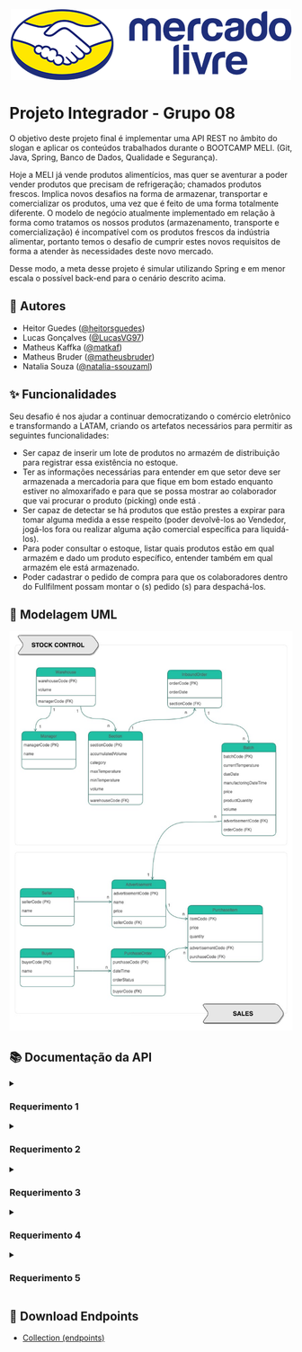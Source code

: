 
<div align="center">
  <img src="src/main/resources/images/meli.png" alt="logo meli"/>
</div>


# Projeto Integrador - Grupo 08

O objetivo deste projeto final é implementar uma API REST no âmbito do slogan e aplicar os conteúdos trabalhados durante o BOOTCAMP MELI. (Git, Java, Spring, Banco de Dados, Qualidade e Segurança).

Hoje a MELI já vende produtos alimentícios, mas quer se aventurar a poder vender produtos que precisam de refrigeração; chamados produtos frescos. Implica novos desafios na forma de armazenar, transportar e comercializar os produtos, uma vez que é feito de uma forma totalmente diferente. O modelo de negócio atualmente implementado em relação à forma como tratamos os nossos produtos (armazenamento, transporte e comercialização) é incompatível com os produtos frescos da indústria alimentar, portanto temos o desafio de cumprir estes novos requisitos de forma a atender às necessidades deste novo mercado.

Desse modo, a meta desse projeto é simular utilizando Spring e em menor escala o possível back-end para o cenário descrito acima.


## :busts_in_silhouette: Autores

- Heitor Guedes ([@heitorsguedes](https://www.github.com/heitorsguedes))
- Lucas Gonçalves ([@LucasVG97](https://www.github.com/LucasVG97))
- Matheus Kaffka ([@matkaf](https://www.github.com/matkaf))
- Matheus Bruder ([@matheusbruder](https://www.github.com/matheusbruder))
- Natalia Souza ([@natalia-ssouzaml](https://www.github.com/natalia-ssouzaml))

## :sparkles: Funcionalidades

Seu desafio é nos ajudar a continuar democratizando o comércio eletrônico e transformando
a LATAM, criando os artefatos necessários para permitir as seguintes funcionalidades:

- Ser capaz de inserir um lote de produtos no armazém de distribuição para registrar essa existência no estoque.
- Ter as informações necessárias para entender em que setor deve ser armazenada a mercadoria para que fique em bom estado enquanto estiver no almoxarifado e para que se possa mostrar ao colaborador que vai procurar o produto (picking) onde está .
- Ser capaz de detectar se há produtos que estão prestes a expirar para tomar alguma medida a esse respeito (poder devolvê-los ao Vendedor, jogá-los fora ou realizar alguma ação comercial específica para liquidá-los).
- Para poder consultar o estoque, listar quais produtos estão em qual armazém e dado um produto específico, entender também em qual armazém ele está armazenado.
- Poder cadastrar o pedido de compra para que os colaboradores dentro do Fullfilment possam montar o (s) pedido (s) para despachá-los.


## :pencil: Modelagem UML

![Modelagem UML](src/main/resources/images/modelagem.jpg)


## :books: Documentação da API

<details>
    <summary><h3> Requerimento 1</h3></summary>

#### Create Inbound Order

```http
  POST localhost:8080/api/v1/fresh-products/inboundorder
```

###### **@RequestBody**

```json
{
    "sectionCode": 2,
    "warehouseCode": 1,
    "batchStock": [
        {
            "advertisementCode": 1,
            "currentTemperature": -20.0,
            "productQuantity": 54,
            "manufacturingDateTime": "2016-01-25T21:34:55",
            "volume": 1,
            "dueDate": "2016-01-25T21:34:55",
            "price": 30.0
        },
        {
            "advertisementCode": 2,
            "currentTemperature": -20.0,
            "productQuantity": 99,
            "manufacturingDateTime": "2016-01-27T21:34:55",
            "volume": 5,
            "dueDate": "2016-01-25T21:34:55",
            "price": 45.0
        }
    ]
}
```

#### Update Inbound Order

```http
  PUT localhost:8080/api/v1/fresh-products/inboundorder
```

###### **@RequestBody**

```json
{
    "sectionCode": 2,
    "warehouseCode": 1,
    "orderCode": 1,
    "batchStock": [
        {
            "batchCode": 7,
            "advertisementCode": 1,
            "currentTemperature": -20.0,
            "productQuantity": 35,
            "manufacturingDateTime": "2022-11-01T21:34:56",
            "volume": 10,
            "dueDate": "2023-01-27",
            "price": 30.0
        },
        {
            "batchCode": 8,
            "advertisementCode": 2,
            "currentTemperature": -20.0,
            "productQuantity": 60,
            "manufacturingDateTime": "2022-11-01T21:40:27",
            "volume": 5,
            "dueDate": "2023-01-27",
            "price": 45.0
        }
    ]
}
```

</details>

<details>
    <summary><h3> Requerimento 2</h3></summary>


#### List All Advertisements

```http
  GET localhost:8080/api/v1/fresh-products/
```


#### List All Advertisements by Category

```http
  GET localhost:8080/api/v1/fresh-products/list/${category}
```
| Parâmetro  | Tipo     | Descrição                                                                      |
|:-----------|:---------|:-------------------------------------------------------------------------------|
| `category` | `string` | **Obrigatório**. A categoria que você quer: *Refrigerado, Fresco ou Congelado* |


#### Create Purchase Order

```http
  POST localhost:8080/api/v1/fresh-products/orders
```

###### **@RequestBody**

```json
{
    "dateTime": "2022-11-11T11:04:00",
    "buyerCode": 1,
    "purchaseItems": [
        {
            "advertisementCode": 1,
            "quantity": 50
        },
        {
            "advertisementCode": 2,
            "quantity": 10
        }
    ]
}
```

#### List Advertisements by Purchase

```http
  GET localhost:8080/api/v1/fresh-products/orders/${purchaseCode}
```
| Parâmetro      | Tipo  | Descrição                                                  |
|:---------------|:------|:-----------------------------------------------------------|
| `purchaseCode` | `int` | **Obrigatório**. O código da ordem de compra que você quer |


#### Change Purchase Order Status

```http
  PUT localhost:8080/api/v1/fresh-products/orders/${purchaseCode}
```
| Parâmetro      | Tipo  | Descrição                                                            |
|:---------------|:------|:---------------------------------------------------------------------|
| `purchaseCode` | `int` | **Obrigatório**. O código da ordem de compra que você quer finalizar |

</details>

<details>
    <summary><h3> Requerimento 3</h3></summary>

#### List Advertisements by Batch

```http
  GET localhost:8080/api/v1/fresh-products/list/advertisement?advertisement=${advertisementCode}&filter=${orderParam}
```
| Parâmetro       | Tipo     | Descrição                                                                                   |
|:----------------|:---------|:--------------------------------------------------------------------------------------------|
| `advertisement` | `int`    | **Obrigatório**. O código do anúncio que você quer                                          |
| `filter`        | `string` | **Opcional**. O tipo de ordenação que deseja aplicar: *V = Data validade ou Q = Quantidade* |

</details>

<details>
    <summary><h3> Requerimento 4</h3></summary>


#### Count Advertisement By Warehouse

```http
  GET localhost:8080/api/v1/fresh-products/list/warehouse?advertisement=${advertisementCode}
```
| Parâmetro       | Tipo  | Descrição                                          |
|:----------------|:------|:---------------------------------------------------|
| `advertisement` | `int` | **Obrigatório**. O código do anúncio que você quer |

</details>

<details>
    <summary><h3> Requerimento 5</h3></summary>

#### Find All Batch By Sector And DueDate

```http
  GET localhost:8080/api/v1/fresh-products/due-date?days=${numberDays}0&section=${sectionCode}
```
| Parâmetro    | Tipo  | Descrição                                                     |
|:-------------|:------|:--------------------------------------------------------------|
| `numberDays` | `int` | **Obrigatório**. O número de dias que você quer fazer a busca |
| `section`    | `int` | **Obrigatório**. O código da seção que você quer              |


#### Find All Batch By Category And DueDate

```http
  GET localhost:8080/api/v1/fresh-products/due-date/list?days=${numberDays}&category=${category}&order=${orderParam}
```
| Parâmetro    | Tipo     | Descrição                                                                                      |
|:-------------|:---------|:-----------------------------------------------------------------------------------------------|
| `numberDays` | `int`    | **Obrigatório**. O número de dias que você quer fazer a busca                                  |
| `category`   | `string` | **Obrigatório**. A categoria que você quer: *Refrigerado, Fresco ou Congelado*                 |
| `order`      | `string` | **Opcional**. O tipo de ordenação que deseja aplicar: *asc = ascendente ou desc = descendente* |

</details>


## :file_folder: Download Endpoints

- [Collection (endpoints)](src/main/resources/projeto-integrador.postman_collection.json)

